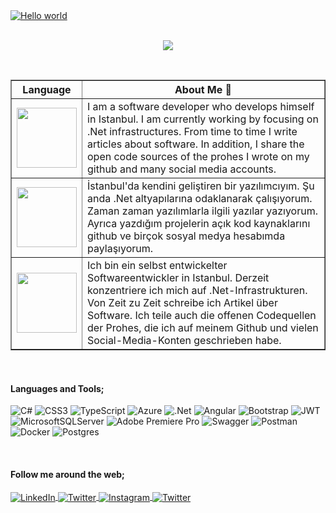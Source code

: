 <div>
  <a target="_blank" rel="noopener noreferrer nofollow" href="https://raw.githubusercontent.com/sagar-viradiya/sagar-viradiya/master/resources/banner.png"><img src="https://raw.githubusercontent.com/sagar-viradiya/sagar-viradiya/master/resources/banner.png" alt="Hello world" style="max-width: 100%;"></a>
 </div>
 
<br>

<p align="center">
    <img src="https://readme-typing-svg.herokuapp.com/?lines=Hello+Welcome+to+my+Github+page;I+am+a+Fullstack+Software+Developer&font=Fira%20Code&center=true&width=740&height=45&color=293462&vCenter=true&size=30">
</p>

<br>

<table border="1" width="70%" cellpadding="10" cellspacing="10">
    <thead>
      <tr>
        <th>Language</th>
        <th>About Me 💬</th>
      </tr>
    </thead>
    <tbody>
        <tr>
            <td><img src="https://bewerbung.co/wp-content/uploads/2018/07/bewerbung-englisch.jpg" width='96'></td>
            <td>I am a software developer who develops himself in Istanbul. I am currently working by focusing on .Net infrastructures. From time to time I write articles about software. In addition, I share the open code sources of the prohes I wrote on my github and many social media accounts.
            </td>
         </tr>
          <tr>
            <td><img src="https://upload.wikimedia.org/wikipedia/commons/thumb/b/b4/Flag_of_Turkey.svg/1200px-Flag_of_Turkey.svg.png" width='96'></td>
            <td>İstanbul'da kendini geliştiren bir yazılımcıyım. Şu anda .Net altyapılarına odaklanarak çalışıyorum. Zaman zaman yazılımlarla ilgili yazılar yazıyorum. Ayrıca yazdığım projelerin açık kod kaynaklarını github ve birçok sosyal medya hesabımda paylaşıyorum.
          </td>
          </tr>
          <tr>
            <td><img src="https://upload.wikimedia.org/wikipedia/en/thumb/b/ba/Flag_of_Germany.svg/1200px-Flag_of_Germany.svg.png" width='96'></td>
            <td>Ich bin ein selbst entwickelter Softwareentwickler in Istanbul. Derzeit konzentriere ich mich auf .Net-Infrastrukturen. Von Zeit zu Zeit schreibe ich Artikel über Software. Ich teile auch die offenen Codequellen der Prohes, die ich auf meinem Github und vielen Social-Media-Konten geschrieben habe.</td>
          </tr>
    </tbody>
</table>

<br>

<h4>Languages and Tools;</h4>

![C#](https://img.shields.io/badge/c%23-%23239120.svg?style=flat&logo=c-sharp&logoColor=white) 
![CSS3](https://img.shields.io/badge/css3-%231572B6.svg?style=flat&logo=css3&logoColor=white) 
![TypeScript](https://img.shields.io/badge/typescript-%23007ACC.svg?style=flat&logo=typescript&logoColor=white) 
![Azure](https://img.shields.io/badge/azure-%230072C6.svg?style=flat&logo=azure-devops&logoColor=white) 
![.Net](https://img.shields.io/badge/.NET-5C2D91?style=flat&logo=.net&logoColor=white) 
![Angular](https://img.shields.io/badge/angular-%23DD0031.svg?style=flat&logo=angular&logoColor=white) 
![Bootstrap](https://img.shields.io/badge/bootstrap-%23563D7C.svg?style=flat&logo=bootstrap&logoColor=white) 
![JWT](https://img.shields.io/badge/JWT-black?style=flat&logo=JSON%20web%20tokens) 
![MicrosoftSQLServer](https://img.shields.io/badge/Microsoft%20SQL%20Sever-CC2927?style=flat&logo=microsoft%20sql%20server&logoColor=white) 
![Adobe Premiere Pro](https://img.shields.io/badge/Adobe%20Premiere%20Pro-9999FF.svg?style=flat&logo=Adobe%20Premiere%20Pro&logoColor=white) 
![Swagger](https://img.shields.io/badge/-Swagger-%23Clojure?style=flat&logo=swagger&logoColor=white) 
![Postman](https://img.shields.io/badge/Postman-FF6C37?style=flat&logo=postman&logoColor=white) 
![Docker](https://img.shields.io/badge/docker-%230db7ed.svg?style=flat&logo=docker&logoColor=white) 
![Postgres](https://img.shields.io/badge/postgres-%23316192.svg?style=flat&logo=postgresql&logoColor=white)


<br>

   <div>
        <h4>Follow me around the web;</h4>
    </div>
    <div>
        <a href="https://www.linkedin.com/in/muhammed-y%C3%BCceda%C4%9F-187533250/" target="_blank">
            <img align="center" src="https://img.shields.io/badge/LinkedIn-%230077B5.svg?&style=flat-square&logo=linkedin&logoColor=white" alt="LinkedIn">
        </a>
        <a href="https://medium.com/@muhammedyucedag" target="_blank"  rel="noopener">
            <img align="center" src="https://img.shields.io/badge/Medium-%23333.svg?style=flat-square&logo=medium&logoColor=white" alt="Twitter">
        </a>
        <a href="https://www.instagram.com/muhammedyuceedag/" target="_blank">
            <img align="center" src="https://img.shields.io/badge/Instagram-%23E4405F.svg?&style=flat-square&logo=instagram&logoColor=white" alt="Instagram">
        </a>
        <a href="https://twitter.com/MuhammedYucedg" target="_blank"  rel="noopener">
            <img align="center" src="https://img.shields.io/badge/Twitter-%231877F2.svg?style=flat-square&logo=twitter&logoColor=white" alt="Twitter">
        </a>
    </div>
    



